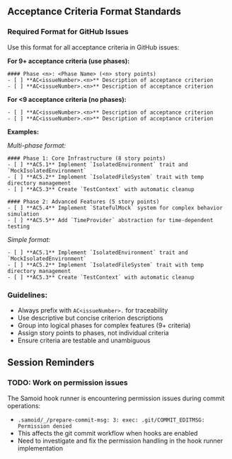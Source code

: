 ## Acceptance Criteria Format Standards

### Required Format for GitHub Issues

Use this format for all acceptance criteria in GitHub issues:

**For 9+ acceptance criteria (use phases):**
```
#### Phase <n>: <Phase Name> (<n> story points)
- [ ] **AC<issueNumber>.<n>** Description of acceptance criterion
- [ ] **AC<issueNumber>.<n>** Description of acceptance criterion
```

**For <9 acceptance criteria (no phases):**
```
- [ ] **AC<issueNumber>.<n>** Description of acceptance criterion
- [ ] **AC<issueNumber>.<n>** Description of acceptance criterion
```

**Examples:**

*Multi-phase format:*
```
#### Phase 1: Core Infrastructure (8 story points)
- [ ] **AC5.1** Implement `IsolatedEnvironment` trait and `MockIsolatedEnvironment`
- [ ] **AC5.2** Implement `IsolatedFileSystem` trait with temp directory management
- [ ] **AC5.3** Create `TestContext` with automatic cleanup

#### Phase 2: Advanced Features (5 story points)
- [ ] **AC5.4** Implement `StatefulMock` system for complex behavior simulation
- [ ] **AC5.5** Add `TimeProvider` abstraction for time-dependent testing
```

*Simple format:*
```
- [ ] **AC5.1** Implement `IsolatedEnvironment` trait and `MockIsolatedEnvironment`
- [ ] **AC5.2** Implement `IsolatedFileSystem` trait with temp directory management
- [ ] **AC5.3** Create `TestContext` with automatic cleanup
```

### Guidelines:
- Always prefix with `AC<issueNumber>.` for traceability
- Use descriptive but concise criterion descriptions
- Group into logical phases for complex features (9+ criteria)
- Assign story points to phases, not individual criteria
- Ensure criteria are testable and unambiguous

## Session Reminders

### TODO: Work on permission issues
The Samoid hook runner is encountering permission issues during commit operations:
- `.samoid/_/prepare-commit-msg: 3: exec: .git/COMMIT_EDITMSG: Permission denied`
- This affects the git commit workflow when hooks are enabled
- Need to investigate and fix the permission handling in the hook runner implementation
